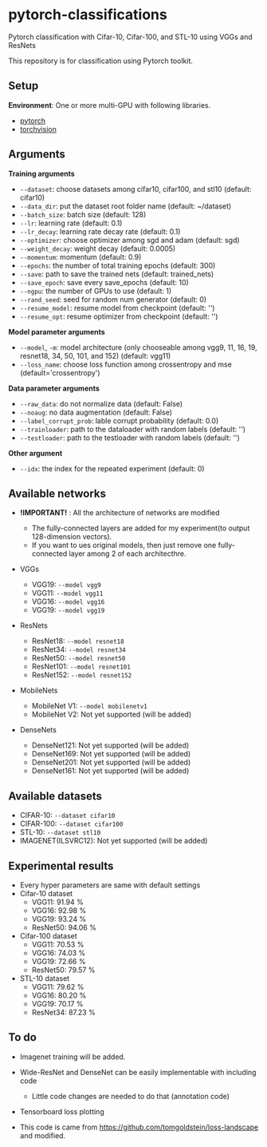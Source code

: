 # pytorch-classifications
Pytorch classification with Cifar-10, Cifar-100, and STL-10 using VGGs and ResNets

This repository is for classification using Pytorch toolkit.

## Setup

__Environment__: One or more multi-GPU with following libraries.
- [pytorch](https://pytorch.org/)
- [torchvision](https://pytorch.org/)

## Arguments

__Training arguments__
- `--dataset`: choose datasets among cifar10, cifar100, and stl10 (default: cifar10)
- `--data_dir`: put the dataset root folder name (default: ~/dataset)
- `--batch_size`: batch size  (default: 128)
- `--lr`: learning rate (default: 0.1)
- `--lr_decay`: learning rate decay rate (default: 0.1)
- `--optimizer`: choose optimizer among sgd and adam (default: sgd)
- `--weight_decay`: weight decay (default: 0.0005)
- `--momentum`: momentum (default: 0.9)
- `--epochs`: the number of total training epochs (default: 300)
- `--save`: path to save the trained nets (default: trained_nets)
- `--save_epoch`: save every save_epochs (default: 10)
- `--ngpu`: the number of GPUs to use (default: 1)
- `--rand_seed`: seed for random num generator (default: 0)
- `--resume_model`: resume model from checkpoint (default: '')
- `--resume_opt`: resume optimizer from checkpoint (default: '')

__Model parameter arguments__
- `--model`, `-m`: model architecture (only chooseable among vgg9, 11, 16, 19, resnet18, 34, 50, 101, and 152) (default: vgg11)
- `--loss_name`: choose loss function among crossentropy and mse (default='crossentropy')

__Data parameter arguments__
- `--raw_data`: do not normalize data (default: False)
- `--noaug`: no data augmentation (default: False)
- `--label_corrupt_prob`: lable corrupt probability (default: 0.0)
- `--trainloader`: path to the dataloader with random labels (default: '')
- `--testloader`: path to the testloader with random labels (default: '')

__Other argument__
- `--idx`: the index for the repeated experiment (default: 0)

## Available networks
- __!IMPORTANT!__ : All the architecture of networks are modified
  - The fully-connected layers are added for my experiment(to output 128-dimension vectors).
  - If you want to ues original models, then just remove one fully-connected layer among 2 of each architecthre.

- VGGs
  - VGG19: `--model vgg9`
  - VGG11: `--model vgg11`
  - VGG16: `--model vgg16`
  - VGG19: `--model vgg19`
- ResNets
  - ResNet18: `--model resnet18`
  - ResNet34: `--model resnet34`
  - ResNet50: `--model resnet50`
  - ResNet101: `--model resnet101`
  - ResNet152: `--model resnet152`
- MobileNets
  - MobileNet V1: `--model mobilenetv1`
  - MobileNet V2: Not yet supported (will be added)
- DenseNets
  - DenseNet121: Not yet supported (will be added)
  - DenseNet169: Not yet supported (will be added)
  - DenseNet201: Not yet supported (will be added)
  - DenseNet161: Not yet supported (will be added)

## Available datasets
- CIFAR-10: `--dataset cifar10`
- CIFAR-100: `--dataset cifar100`
- STL-10: `--dataset stl10`
- IMAGENET(ILSVRC12): Not yet supported (will be added)

## Experimental results
- Every hyper parameters are same with default settings
- Cifar-10 dataset
  - VGG11: 91.94 %
  - VGG16: 92.98 %
  - VGG19: 93.24 %
  - ResNet50: 94.06 %
- Cifar-100 dataset
  - VGG11: 70.53 %
  - VGG16: 74.03 %
  - VGG19: 72.66 %
  - ResNet50: 79.57 %
- STL-10 dataset
  - VGG11: 79.62 %
  - VGG16: 80.20 %
  - VGG19: 70.17 %
  - ResNet34: 87.23 %

## To do
- Imagenet training will be added.
- Wide-ResNet and DenseNet can be easily implementable with including code
  - Little code changes are needed to do that (annotation code)
- Tensorboard loss plotting
  
- This code is came from https://github.com/tomgoldstein/loss-landscape and modified.
